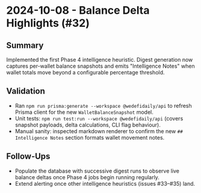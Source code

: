 # 2024-10-08 - Balance Delta Highlights (#32)

## Summary
Implemented the first Phase 4 intelligence heuristic. Digest generation now captures per-wallet balance snapshots and emits "Intelligence Notes" when wallet totals move beyond a configurable percentage threshold.

## Validation
- Ran `npm run prisma:generate --workspace @wedefidaily/api` to refresh Prisma client for the new `WalletBalanceSnapshot` model.
- Unit tests: `npm run test:run --workspace @wedefidaily/api` (covers snapshot payloads, delta calculations, CLI flag behaviour).
- Manual sanity: inspected markdown renderer to confirm the new `## Intelligence Notes` section formats wallet movement notes.

## Follow-Ups
- Populate the database with successive digest runs to observe live balance deltas once Phase 4 jobs begin running regularly.
- Extend alerting once other intelligence heuristics (issues #33–#35) land.
